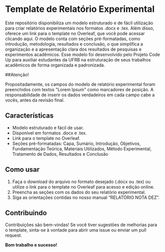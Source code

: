 # Template de Relatório Experimental
Este repositório disponibiliza um modelo estruturado e de fácil utilização para criar relatórios experimentais nos formatos .docx e .tex. Além disso, oferece um link para o template no Overleaf, que você pode acessar clicando aqui. O modelo conta com seções pré-formatadas, como introdução, metodologia, resultados e conclusão, o que simplifica a organização e a apresentação clara dos resultados de pesquisas e experimentos acadêmicos. Esse modelo foi desenvolvido pelo Projeto Code Up para auxiliar estudantes da UFRB na estruturação de seus trabalhos acadêmicos de forma organizada e padronizada.

##Atenção!

Propositadamente, os campos do modelo de relatório experimental foram preenchidos com textos "Lorem Ipsum" como marcadores de posição. A responsabilidade de inserir os dados verdadeiros em cada campo cabe a vocês, antes da revisão final.

## Características

- Modelo estruturado e fácil de usar.
- Disponível em formatos .docx e .tex.
- Link para o template no Overleaf.
- Seções pré-formatadas: Capa, Sumário, Introdução, Objetivos, Fundamentação Teórica, Materiais Utilizados, Método Experimental, Tratamento de Dados, Resultados e Conclusão

## Como usar

1. Faça o download do arquivo no formato desejado (.docx ou .tex) ou utilize o link para o template no Overleaf para acesso e edição online.
2. Preencha as seções com os dados do seu relatório experimental.
3. Siga as orientações contidas no nosso manual “RELATÓRIO NOTA DEZ”.

## Contribuindo

Contribuições são bem-vindas! Se você tiver sugestões de melhorias para o template, sinta-se à vontade para abrir uma issue ou enviar um pull request.



**Bom trabalho e sucesso!**
